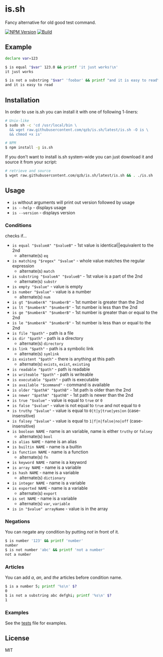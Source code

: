# is.sh

Fancy alternative for old good test command.

[![NPM Version][npm-image]][npm-url]
[![Build][travis-image]][travis-url]

## Example

```sh
declare var=123

$ is equal "$var" 123.0 && printf 'it just works!\n'
it just works

$ is not a substring "$var" 'foobar' && printf "and it is easy to read\n"
and it is easy to read
```

## Installation

In order to use is.sh you can install it with one of following 1-liners:

```sh
# Unix-like
$ sudo sh -c 'cd /usr/local/bin \
  && wget raw.githubusercontent.com/qzb/is.sh/latest/is.sh -O is \
  && chmod +x is'

# NPM
$ npm install -g is.sh
```

If you don't want to install is.sh system-wide you can just download it and
  source it from your script:

```sh
# retrieve and source
$ wget raw.githubusercontent.com/qzb/is.sh/latest/is.sh && . ./is.sh

```

## Usage

* `is` without arguments will print out version followed by usage
* `is --help` - displays usage
* `is --version` - displays version

### Conditions

checks if...

* `is equal "$valueA" "$valueB"` - 1st value is identical||equivalent to the 2nd
  * alternate(s) `eq`
* `is matching "$regex" "$value"` - whole value matches the regular expression
  * alternate(s) `match`
* `is substring "$valueA" "$valueB"` - 1st value is a part of the 2nd
  * alternate(s) `substr`
* `is empty "$value"` - value is empty
* `is number "$value"` - value is a number
  * alternate(s) `num`
* `is gt "$numberA" "$numberB"` - 1st number is greater than the 2nd
* `is lt "$numberA" "$numberB"` - 1st number is less than the 2nd
* `is ge "$numberA" "$numberB"` - 1st number is greater than or equal to the 2nd
* `is le "$numberA" "$numberB"` - 1st number is less than or equal to the 2nd
* `is file "$path"` - path is a file
* `is dir "$path"` - path is a directory
  * alternate(s) `directory`
* `is link "$path"` - path is a symbolic link
  * alternate(s) `symlink`
* `is existent "$path"` - there is anything at this path
  * alternate(s) `exists`, `exist`, `existing`
* `is readable "$path"` - path is readable
* `is writeable "$path"` - path is writeable
* `is executable "$path"` - path is executable
* `is available "$command"` - command is available
* `is older "$pathA" "$pathB"` - 1st path is older than the 2nd
* `is newer "$pathA" "$pathB"` - 1st path is newer than the 2nd
* `is true "$value"` - value is equal to `true` or `0`
* `is false "$value"` - value is not equal to `true` and not equal to `0`
* `is truthy "$value"` - value is equal to `0|t|y|true|yes|on` (case-insensitive)
* `is falsey "$value"` - value is equal to `1|f|n|false|no|off` (case-insensitive)
* `is boolean NAME` - name is an variable, name is either `truthy` or `falsey`
  * alternate(s) `bool`
* `is alias NAME` - name is an alias
* `is builtin NAME` - name is a builtin
* `is function NAME` - name is a function
  * alternate(s) `fn`
* `is keyword NAME` - name is a keyword
* `is array NAME` - name is a variable
* `is hash NAME` - name is a variable
  * alternate(s) `dictionary`
* `is integer NAME` - name is a variable
* `is exported NAME` - name is a variable
  * alternate(s) `export`
* `is set NAME` - name is a variable
  * alternate(s) `var`, `variable`
* `is in "$value" arrayName` - value is in the array

### Negations

You can negate any condition by putting *not* in front of it.

```sh
$ is number '123' && printf 'number'
number
$ is not number 'abc' && printf 'not a number'
not a number
```

### Articles

You can add *a*, *an*, and *the* articles before condition name.

```sh
$ is a number 5; printf '%s\n' $?
0
$ is not a substring abc defghi; printf '%s\n' $?
1
```

### Examples

See the [tests](./tests/tests.sh) file for examples.

## License

MIT

[npm-image]: https://img.shields.io/npm/v/is.sh.svg
[npm-url]: https://npmjs.org/package/is.sh
[travis-image]: https://img.shields.io/travis/qzb/is.sh/master.svg
[travis-url]: https://travis-ci.org/qzb/is.sh
